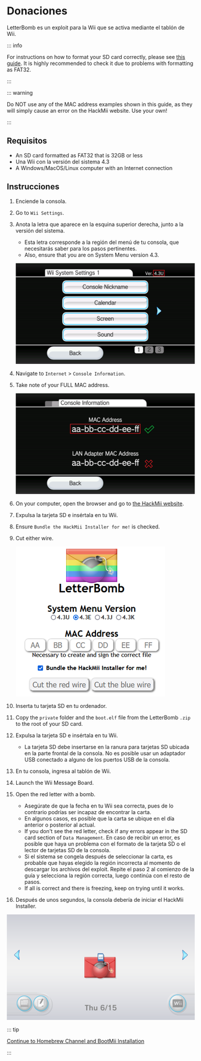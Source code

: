# Donaciones

LetterBomb es un exploit para la Wii que se activa mediante el tablón de Wii.

::: info

For instructions on how to format your SD card correctly, please see [this guide](https://wiki.hacks.guide/wiki/Formatting_an_SD_card). It is highly recommended to check it due to problems with formatting as FAT32.

:::

::: warning

Do NOT use any of the MAC address examples shown in this guide, as they will simply cause an error on the HackMii website. Use your own!

:::

## Requisitos

- An SD card formatted as FAT32 that is 32GB or less
- Una Wii con la versión del sistema 4.3
- A Windows/MacOS/Linux computer with an Internet connection

## Instrucciones

1. Enciende la consola.

2. Go to `Wii Settings`.

3. Anota la letra que aparece en la esquina superior derecha, junto a la versión del sistema.

   - Esta letra corresponde a la región del menú de tu consola, que necesitarás saber para los pasos pertinentes.
   - Also, ensure that you are on System Menu version 4.3.

   ![](/images/wii/SystemMenuVersion.png)

4. Navigate to `Internet` > `Console Information`.

5. Take note of your FULL MAC address.

   ![](/images/wii/MacAddress.png)

6. On your computer, open the browser and go to [the HackMii website](https://please.hackmii.com/).

7. Expulsa la tarjeta SD e insértala en tu Wii.

8. Ensure `Bundle the HackMii Installer for me!` is checked.

9. Cut either wire.

   ![](/images/exploits/letterbomb/LetterBomb-PC.png)

10. Inserta tu tarjeta SD en tu ordenador.

11. Copy the `private` folder and the `boot.elf` file from the LetterBomb `.zip` to the root of your SD card.

12. Expulsa la tarjeta SD e insértala en tu Wii.
    - La tarjeta SD debe insertarse en la ranura para tarjetas SD ubicada en la parte frontal de la consola. No es posible usar un adaptador USB conectado a alguno de los puertos USB de la consola.

13. En tu consola, ingresa al tablón de Wii.

14. Launch the Wii Message Board.

15. Open the red letter with a bomb.
    - Asegúrate de que la fecha en tu Wii sea correcta, pues de lo contrario podrías ser incapaz de encontrar la carta.
    - En algunos casos, es posible que la carta se ubique en el día anterior o posterior al actual.
    - If you don't see the red letter, check if any errors appear in the SD card section of `Data Management`. En caso de recibir un error, es posible que haya un problema con el formato de la tarjeta SD o el lector de tarjetas SD de la consola.
    - Si el sistema se congela después de seleccionar la carta, es probable que hayas elegido la región incorrecta al momento de descargar los archivos del exploit. Repite el paso 2 al comienzo de la guía y selecciona la región correcta, luego continúa con el resto de pasos.
    - If all is correct and there is freezing, keep on trying until it works.

16. Después de unos segundos, la consola debería de iniciar el HackMii Installer.

![](/images/exploits/letterbomb/LetterBomb-Wii.png)

::: tip

[Continue to Homebrew Channel and BootMii Installation](hbc)

:::

